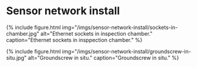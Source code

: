 # Sensor network install

{% include figure.html img="/imgs/sensor-network-install/sockets-in-chamber.jpg" alt="Ethernet sockets in inspection chamber." caption="Ethernet sockets in insppection chamber." %}

{% include figure.html img="/imgs/sensor-network-install/groundscrew-in-situ.jpg" alt="Groundscrew in situ." caption="Groundscrew in situ." %}
